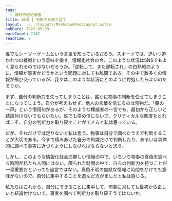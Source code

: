 ```yaml
---
tags:
  - 做时代的记录者
title: 日语 | 判断力を取り戻す
layout: ../../layouts/MarkdownPostLayout.astro
pubDate: 2022-05-03
wordCount: 2102
readTime: 7
---
```

誰でもシーソーゲームという言葉を知っているだろう。スポーツでは、追いつ追かれつの接戦という意味を指す。情報化社会の今、このような状況はSNSでもよく見られるのではないだろうか。「逆転して、また逆転され」の白熱戦のように、情報が事実かどうかという問題に対しても乱闘である。その中で数多くの情報が飛び交っているが、我々はこのような状況にどのように対処したらよいのだろうか。

まず、自分の判断力を失ってしまうことは、誰かに物事の判断を任せてしまうことになってしまう。自分が考えもせず、他人の言葉を信じるのは禁物だ。「鶴の一声」という慣用句があるが、そのような権威者の一言でも、最初から正しいと結論付けないでもらいたい。誰でも崇め信じないで、クリティカルな態度をとればこそ、自分の判断力を取り戻すことができると私は思っている。

だが、それだけでは足りないと私は思う。物事は自分で調べたうえで判断することが大切である。今まで積みあげた自分の知識だけで判断したり、あるいは具体的に調べて事実に近づくようにしなければならないと思う。

しかし、このような情報化社会の夥しい情報の中で、いちいち物事の真偽を調べる時間が私たち人間にはない。限られた時間の中で、自らの判断力を持つことが一番重要だといっても過言ではない。真偽不明の無駄な情報に時間をかけても意味がないので、自分に集中することを選んだ方がましだと私は感じる。

私たちはこれから、自分にできることに集中して、何事に対しても最初から正しいと結論付けないで、事実を調べて判断力を取り戻そうではないか。
